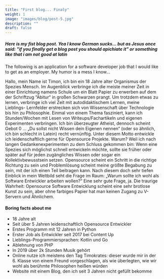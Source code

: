 ```yaml
---
title: "First blog... Finaly"
weight: 1
image: "images/blog/post-5.jpg"
description: ""
draft: false
---
```


##### Here is my fist blog post. Yea I know German sucks... but as Jesus once said: "if you finally get a blog post you should apichiate it" or something like that i am not good at latin

The following is an application for a software developer job that I would like to get as an employer. My humor is a mess I know...

Hallo, mein Name ist Timon, ich bin ein 18 Jahre alter Organismus der Spezies Mensch.
Im Augenblick verbringe ich die meiste meiner Zeit in einer Einrichtung namens Schule um ein Blatt Papier zu erwerben auf dem der Schriftzug “Abitur“ in großen Schwarzen prangt.
Um trotzdem etwas zu lernen, verbringe ich viel Zeit mit autodidaktischem Lernen, meine Lieblings- Lernfelder erstrecken sich von Wissenschaft über Technologie bis hin zu Philosophie.
Einmal von einem Thema fasziniert, kann ich Stunden/Wochen mit Lesen von Writeups/Fachartikeln und eigenen Experimenten verbringen. Ich bin überzeugter Atheist, dennoch scheint Gebot 0 … „Du sollst nicht Wissen dein Eigenen nennen“ (oder so ähnlich, ich bin schlecht in Latein) recht vernünftig. Unter diesem Motto entwickle ich leidenschaftlich gerne für Opensource Projekte.
Warum? Weil ich nach langen Gedankenexperimenten zu dem Schluss gekommen bin: Wenn eine Spezies sich möglichst schnell entwickeln möchte, sollte sie früher oder später auf für jeden zugängliches Wissen oder sogar ein Kollektivbewusstsein setzen. Opensource scheint ein Schritt in die richtige Richtung zu sein und Problemlösung scheint meine größte Begabung zu sein, mit der ich einen Teil beitragen kann.
Nach diesem doch sehr tiefen Einblick in mein Weltbild seht die Frage im Raum: „Warum sollte ich wohl als Software Entwickler arbeiten wollen?“ Eine sehr gute Frage, ja.
Die traurige Wahrheit: Opensource Software Entwicklung scheint eine sehr brotlose Kunst zu sein, aber ohne farbiges Papier hat man keinen Zugang zu V-Servern und Ähnlichem.

#### Boring facts about me

- 18 Jahre alt
- Seit über 5 Jahren leidenschaftlich Opensource Entwickler
- Erstes Programm mit 12 Jahren in Python
- Erster Job als Entwickler seit 2017 bei Content Up
- Lieblings-Programmiersprachen: Kotlin und Go
- Ablehnung von PHP
- In 2019 über 2k Stunden Musik gehört
- Online nutze ich meistens den Tag Timokrates: dieser wurde mir in der 6. Klasse von einem Freund vorgeschlagen, als wie überlegten, wie wir wohl als berühmte Philosophen heißen würden
- Website mit einem Blog, den ich seit 3 Jahren nicht gefüllt bekomme
